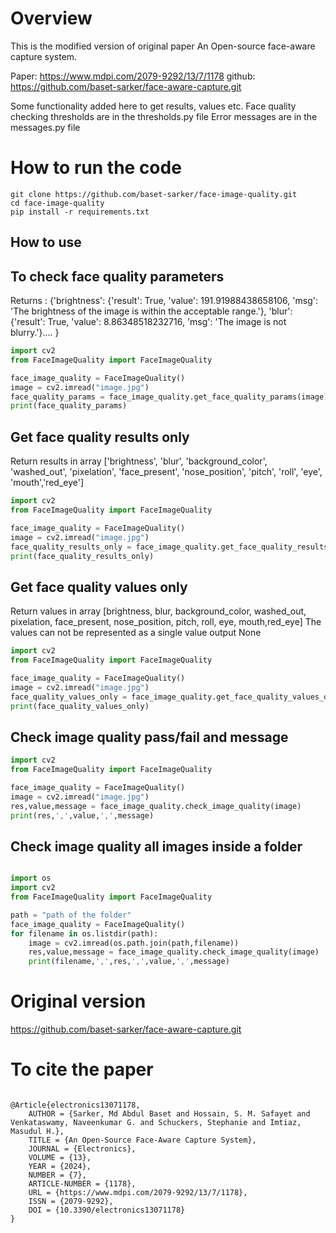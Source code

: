 # Overview
This is the modified version of original paper
An Open-source face-aware capture system. 

Paper: https://www.mdpi.com/2079-9292/13/7/1178
github: https://github.com/baset-sarker/face-aware-capture.git 


Some functionality added here to get results, values etc.
Face quality checking thresholds are in the thresholds.py file
Error messages are in the messages.py file


# How to run the code
```console
git clone https://github.com/baset-sarker/face-image-quality.git
cd face-image-quality
pip install -r requirements.txt
```

## How to use
## To check face quality parameters
Returns : {'brightness': {'result': True, 'value': 191.91988438658106, 'msg': 'The brightness of the image is within the acceptable range.'}, 'blur': {'result': True, 'value': 8.86348518232716, 'msg': 'The image is not blurry.'}.... }
```python
import cv2
from FaceImageQuality import FaceImageQuality

face_image_quality = FaceImageQuality()
image = cv2.imread("image.jpg")
face_quality_params = face_image_quality.get_face_quality_params(image)
print(face_quality_params)
``` 

## Get face quality results only
Return results in array
['brightness', 'blur', 'background_color', 'washed_out', 'pixelation', 'face_present', 'nose_position', 'pitch', 'roll', 'eye', 'mouth','red_eye']
```python 
import cv2
from FaceImageQuality import FaceImageQuality

face_image_quality = FaceImageQuality()
image = cv2.imread("image.jpg")
face_quality_results_only = face_image_quality.get_face_quality_results_only(image)
print(face_quality_results_only)
```


## Get face quality values only
Return values in array
[brightness, blur, background_color, washed_out, pixelation, face_present, nose_position, pitch, roll, eye, mouth,red_eye]
The values can not be represented as a single value output None

```python
import cv2
from FaceImageQuality import FaceImageQuality

face_image_quality = FaceImageQuality()
image = cv2.imread("image.jpg")
face_quality_values_only = face_image_quality.get_face_quality_values_only(image)
print(face_quality_values_only)
```


## Check image quality pass/fail and message
```python
import cv2
from FaceImageQuality import FaceImageQuality

face_image_quality = FaceImageQuality()
image = cv2.imread("image.jpg")
res,value,message = face_image_quality.check_image_quality(image)
print(res,',',value,',',message)

```


## Check image quality all images inside a folder
```python

import os
import cv2
from FaceImageQuality import FaceImageQuality

path = "path of the folder"
face_image_quality = FaceImageQuality()
for filename in os.listdir(path):
    image = cv2.imread(os.path.join(path,filename))
    res,value,message = face_image_quality.check_image_quality(image)
    print(filename,',',res,',',value,',',message)
```

# Original version
https://github.com/baset-sarker/face-aware-capture.git

# To cite the paper
```console

@Article{electronics13071178,
    AUTHOR = {Sarker, Md Abdul Baset and Hossain, S. M. Safayet and Venkataswamy, Naveenkumar G. and Schuckers, Stephanie and Imtiaz, Masudul H.},
    TITLE = {An Open-Source Face-Aware Capture System},
    JOURNAL = {Electronics},
    VOLUME = {13},
    YEAR = {2024},
    NUMBER = {7},
    ARTICLE-NUMBER = {1178},
    URL = {https://www.mdpi.com/2079-9292/13/7/1178},
    ISSN = {2079-9292},
    DOI = {10.3390/electronics13071178}
}
```






